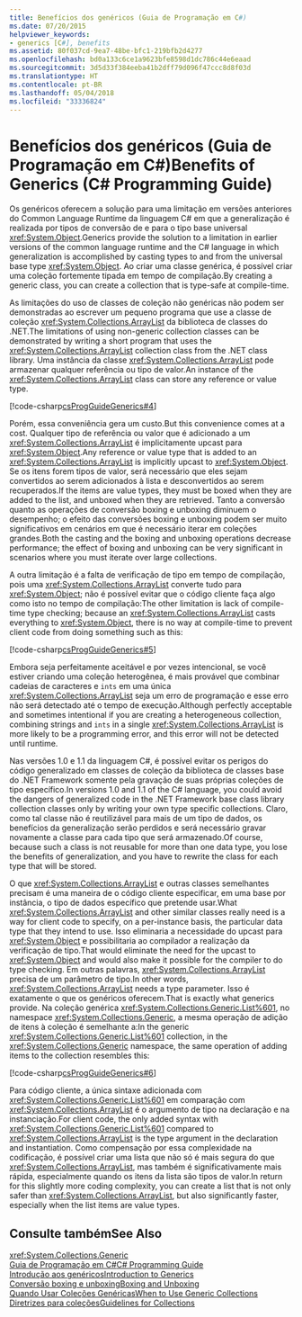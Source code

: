 ```yaml
---
title: Benefícios dos genéricos (Guia de Programação em C#)
ms.date: 07/20/2015
helpviewer_keywords:
- generics [C#], benefits
ms.assetid: 80f037cd-9ea7-48be-bfc1-219bfb2d4277
ms.openlocfilehash: bd0a133c6ce1a9623bfe8598d1dc786c44e6eaad
ms.sourcegitcommit: 3d5d33f384eeba41b2dff79d096f47ccc8d8f03d
ms.translationtype: HT
ms.contentlocale: pt-BR
ms.lasthandoff: 05/04/2018
ms.locfileid: "33336824"
---
```

# <a name="benefits-of-generics-c-programming-guide"></a><span data-ttu-id="73be9-102">Benefícios dos genéricos (Guia de Programação em C#)</span><span class="sxs-lookup"><span data-stu-id="73be9-102">Benefits of Generics (C# Programming Guide)</span></span>
<span data-ttu-id="73be9-103">Os genéricos oferecem a solução para uma limitação em versões anteriores do Common Language Runtime da linguagem C# em que a generalização é realizada por tipos de conversão de e para o tipo base universal <xref:System.Object>.</span><span class="sxs-lookup"><span data-stu-id="73be9-103">Generics provide the solution to a limitation in earlier versions of the common language runtime and the C# language in which generalization is accomplished by casting types to and from the universal base type <xref:System.Object>.</span></span> <span data-ttu-id="73be9-104">Ao criar uma classe genérica, é possível criar uma coleção fortemente tipada em tempo de compilação.</span><span class="sxs-lookup"><span data-stu-id="73be9-104">By creating a generic class, you can create a collection that is type-safe at compile-time.</span></span>  
  
 <span data-ttu-id="73be9-105">As limitações do uso de classes de coleção não genéricas não podem ser demonstradas ao escrever um pequeno programa que use a classe de coleção <xref:System.Collections.ArrayList> da biblioteca de classes do .NET.</span><span class="sxs-lookup"><span data-stu-id="73be9-105">The limitations of using non-generic collection classes can be demonstrated by writing a short program that uses the <xref:System.Collections.ArrayList> collection class from the .NET class library.</span></span> <span data-ttu-id="73be9-106">Uma instância da classe <xref:System.Collections.ArrayList> pode armazenar qualquer referência ou tipo de valor.</span><span class="sxs-lookup"><span data-stu-id="73be9-106">An instance of the <xref:System.Collections.ArrayList> class can store any reference or value type.</span></span>  
  
 [!code-csharp[csProgGuideGenerics#4](../../../csharp/programming-guide/generics/codesnippet/CSharp/benefits-of-generics_1.cs)]  
  
 <span data-ttu-id="73be9-107">Porém, essa conveniência gera um custo.</span><span class="sxs-lookup"><span data-stu-id="73be9-107">But this convenience comes at a cost.</span></span> <span data-ttu-id="73be9-108">Qualquer tipo de referência ou valor que é adicionado a um <xref:System.Collections.ArrayList> é implicitamente upcast para <xref:System.Object>.</span><span class="sxs-lookup"><span data-stu-id="73be9-108">Any reference or value type that is added to an <xref:System.Collections.ArrayList> is implicitly upcast to <xref:System.Object>.</span></span> <span data-ttu-id="73be9-109">Se os itens forem tipos de valor, será necessário que eles sejam convertidos ao serem adicionados à lista e desconvertidos ao serem recuperados.</span><span class="sxs-lookup"><span data-stu-id="73be9-109">If the items are value types, they must be boxed when they are added to the list, and unboxed when they are retrieved.</span></span> <span data-ttu-id="73be9-110">Tanto a conversão quanto as operações de conversão boxing e unboxing diminuem o desempenho; o efeito das conversões boxing e unboxing podem ser muito significativos em cenários em que é necessário iterar em coleções grandes.</span><span class="sxs-lookup"><span data-stu-id="73be9-110">Both the casting and the boxing and unboxing operations decrease performance; the effect of boxing and unboxing can be very significant in scenarios where you must iterate over large collections.</span></span>  
  
 <span data-ttu-id="73be9-111">A outra limitação é a falta de verificação de tipo em tempo de compilação, pois uma <xref:System.Collections.ArrayList> converte tudo para <xref:System.Object>; não é possível evitar que o código cliente faça algo como isto no tempo de compilação:</span><span class="sxs-lookup"><span data-stu-id="73be9-111">The other limitation is lack of compile-time type checking; because an <xref:System.Collections.ArrayList> casts everything to <xref:System.Object>, there is no way at compile-time to prevent client code from doing something such as this:</span></span>  
  
 [!code-csharp[csProgGuideGenerics#5](../../../csharp/programming-guide/generics/codesnippet/CSharp/benefits-of-generics_2.cs)]  
  
 <span data-ttu-id="73be9-112">Embora seja perfeitamente aceitável e por vezes intencional, se você estiver criando uma coleção heterogênea, é mais provável que combinar cadeias de caracteres e `ints` em uma única <xref:System.Collections.ArrayList> seja um erro de programação e esse erro não será detectado até o tempo de execução.</span><span class="sxs-lookup"><span data-stu-id="73be9-112">Although perfectly acceptable and sometimes intentional if you are creating a heterogeneous collection, combining strings and `ints` in a single <xref:System.Collections.ArrayList> is more likely to be a programming error, and this error will not be detected until runtime.</span></span>  
  
 <span data-ttu-id="73be9-113">Nas versões 1.0 e 1.1 da linguagem C#, é possível evitar os perigos do código generalizado em classes de coleção da biblioteca de classes base do .NET Framework somente pela gravação de suas próprias coleções de tipo específico.</span><span class="sxs-lookup"><span data-stu-id="73be9-113">In versions 1.0 and 1.1 of the C# language, you could avoid the dangers of generalized code in the .NET Framework base class library collection classes only by writing your own type specific collections.</span></span> <span data-ttu-id="73be9-114">Claro, como tal classe não é reutilizável para mais de um tipo de dados, os benefícios da generalização serão perdidos e será necessário gravar novamente a classe para cada tipo que será armazenado.</span><span class="sxs-lookup"><span data-stu-id="73be9-114">Of course, because such a class is not reusable for more than one data type, you lose the benefits of generalization, and you have to rewrite the class for each type that will be stored.</span></span>  
  
 <span data-ttu-id="73be9-115">O que <xref:System.Collections.ArrayList> e outras classes semelhantes precisam é uma maneira de o código cliente especificar, em uma base por instância, o tipo de dados específico que pretende usar.</span><span class="sxs-lookup"><span data-stu-id="73be9-115">What <xref:System.Collections.ArrayList> and other similar classes really need is a way for client code to specify, on a per-instance basis, the particular data type that they intend to use.</span></span> <span data-ttu-id="73be9-116">Isso eliminaria a necessidade do upcast para <xref:System.Object> e possibilitaria ao compilador a realização da verificação de tipo.</span><span class="sxs-lookup"><span data-stu-id="73be9-116">That would eliminate the need for the upcast to <xref:System.Object> and would also make it possible for the compiler to do type checking.</span></span> <span data-ttu-id="73be9-117">Em outras palavras, <xref:System.Collections.ArrayList> precisa de um parâmetro de tipo.</span><span class="sxs-lookup"><span data-stu-id="73be9-117">In other words, <xref:System.Collections.ArrayList> needs a type parameter.</span></span> <span data-ttu-id="73be9-118">Isso é exatamente o que os genéricos oferecem.</span><span class="sxs-lookup"><span data-stu-id="73be9-118">That is exactly what generics provide.</span></span> <span data-ttu-id="73be9-119">Na coleção genérica <xref:System.Collections.Generic.List%601>, no namespace <xref:System.Collections.Generic>, a mesma operação de adição de itens à coleção é semelhante a:</span><span class="sxs-lookup"><span data-stu-id="73be9-119">In the generic <xref:System.Collections.Generic.List%601> collection, in the <xref:System.Collections.Generic> namespace, the same operation of adding items to the collection resembles this:</span></span>  
  
 [!code-csharp[csProgGuideGenerics#6](../../../csharp/programming-guide/generics/codesnippet/CSharp/benefits-of-generics_3.cs)]  
  
 <span data-ttu-id="73be9-120">Para código cliente, a única sintaxe adicionada com <xref:System.Collections.Generic.List%601> em comparação com <xref:System.Collections.ArrayList> é o argumento de tipo na declaração e na instanciação.</span><span class="sxs-lookup"><span data-stu-id="73be9-120">For client code, the only added syntax with <xref:System.Collections.Generic.List%601> compared to <xref:System.Collections.ArrayList> is the type argument in the declaration and instantiation.</span></span> <span data-ttu-id="73be9-121">Como compensação por essa complexidade na codificação, é possível criar uma lista que não só é mais segura do que <xref:System.Collections.ArrayList>, mas também é significativamente mais rápida, especialmente quando os itens da lista são tipos de valor.</span><span class="sxs-lookup"><span data-stu-id="73be9-121">In return for this slightly more coding complexity, you can create a list that is not only safer than <xref:System.Collections.ArrayList>, but also significantly faster, especially when the list items are value types.</span></span>  
  
## <a name="see-also"></a><span data-ttu-id="73be9-122">Consulte também</span><span class="sxs-lookup"><span data-stu-id="73be9-122">See Also</span></span>  
 <xref:System.Collections.Generic>  
 [<span data-ttu-id="73be9-123">Guia de Programação em C#</span><span class="sxs-lookup"><span data-stu-id="73be9-123">C# Programming Guide</span></span>](../../../csharp/programming-guide/index.md)  
 [<span data-ttu-id="73be9-124">Introdução aos genéricos</span><span class="sxs-lookup"><span data-stu-id="73be9-124">Introduction to Generics</span></span>](../../../csharp/programming-guide/generics/introduction-to-generics.md)  
 [<span data-ttu-id="73be9-125">Conversão boxing e unboxing</span><span class="sxs-lookup"><span data-stu-id="73be9-125">Boxing and Unboxing</span></span>](../../../csharp/programming-guide/types/boxing-and-unboxing.md)  
 [<span data-ttu-id="73be9-126">Quando Usar Coleções Genéricas</span><span class="sxs-lookup"><span data-stu-id="73be9-126">When to Use Generic Collections</span></span>](../../../standard/collections/when-to-use-generic-collections.md)  
 [<span data-ttu-id="73be9-127">Diretrizes para coleções</span><span class="sxs-lookup"><span data-stu-id="73be9-127">Guidelines for Collections</span></span>](../../../standard/design-guidelines/guidelines-for-collections.md)   
